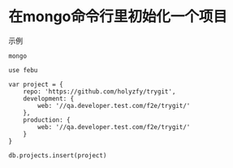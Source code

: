 # 在mongo命令行里初始化一个项目
	
示例

	mongo

	use febu

	var project = {
		repo: 'https://github.com/holyzfy/trygit',
		development: {
			web: '//qa.developer.test.com/f2e/trygit/'
		},
		production: {
			web: '//qa.developer.test.com/f2e/trygit/'
		}
	}

	db.projects.insert(project)